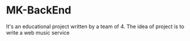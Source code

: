 # MK-BackEnd
It's an educational project written by a team of 4. The idea of project is to write a web music service
